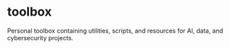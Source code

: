 # toolbox
Personal toolbox containing utilities, scripts, and resources for AI, data, and cybersecurity projects.
